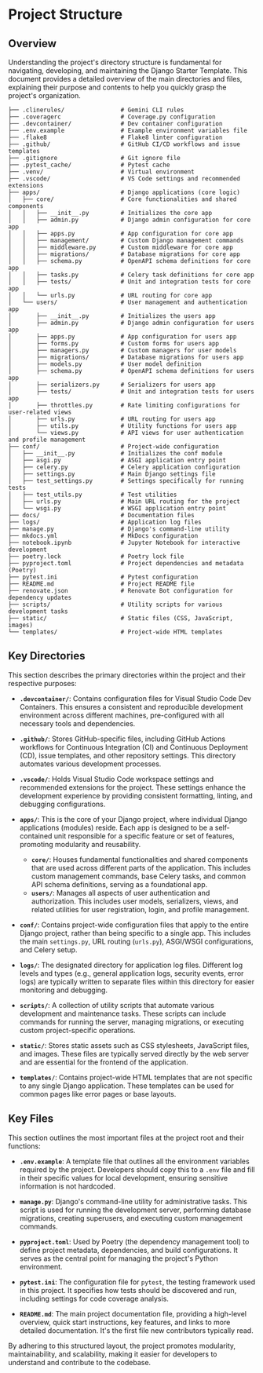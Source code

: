 # Project Structure

## Overview

Understanding the project's directory structure is fundamental for navigating, developing, and maintaining the Django Starter Template. This document provides a detailed overview of the main directories and files, explaining their purpose and contents to help you quickly grasp the project's organization.

```
├── .clinerules/                # Gemini CLI rules
├── .coveragerc                 # Coverage.py configuration
├── .devcontainer/              # Dev container configuration
├── .env.example                # Example environment variables file
├── .flake8                     # Flake8 linter configuration
├── .github/                    # GitHub CI/CD workflows and issue templates
├── .gitignore                  # Git ignore file
├── .pytest_cache/              # Pytest cache
├── .venv/                      # Virtual environment
├── .vscode/                    # VS Code settings and recommended extensions
├── apps/                       # Django applications (core logic)
│   ├── core/                   # Core functionalities and shared components
│   │   ├── __init__.py         # Initializes the core app
│   │   ├── admin.py            # Django admin configuration for core app
│   │   ├── apps.py             # App configuration for core app
│   │   ├── management/         # Custom Django management commands
│   │   ├── middleware.py       # Custom middleware for core app
│   │   ├── migrations/         # Database migrations for core app
│   │   ├── schema.py           # OpenAPI schema definitions for core app
│   │   ├── tasks.py            # Celery task definitions for core app
│   │   ├── tests/              # Unit and integration tests for core app
│   │   └── urls.py             # URL routing for core app
│   └── users/                  # User management and authentication app
│       ├── __init__.py         # Initializes the users app
│       ├── admin.py            # Django admin configuration for users app
│       ├── apps.py             # App configuration for users app
│       ├── forms.py            # Custom forms for users app
│       ├── managers.py         # Custom managers for user models
│       ├── migrations/         # Database migrations for users app
│       ├── models.py           # User model definition
│       ├── schema.py           # OpenAPI schema definitions for users app
│       ├── serializers.py      # Serializers for users app
│       ├── tests/              # Unit and integration tests for users app
│       ├── throttles.py        # Rate limiting configurations for user-related views
│       ├── urls.py             # URL routing for users app
│       ├── utils.py            # Utility functions for users app
│       └── views.py            # API views for user authentication and profile management
├── conf/                       # Project-wide configuration
│   ├── __init__.py             # Initializes the conf module
│   ├── asgi.py                 # ASGI application entry point
│   ├── celery.py               # Celery application configuration
│   ├── settings.py             # Main Django settings file
│   ├── test_settings.py        # Settings specifically for running tests
│   ├── test_utils.py           # Test utilities
│   ├── urls.py                 # Main URL routing for the project
│   └── wsgi.py                 # WSGI application entry point
├── docs/                       # Documentation files
├── logs/                       # Application log files
├── manage.py                   # Django's command-line utility
├── mkdocs.yml                  # MkDocs configuration
├── notebook.ipynb              # Jupyter Notebook for interactive development
├── poetry.lock                 # Poetry lock file
├── pyproject.toml              # Project dependencies and metadata (Poetry)
├── pytest.ini                  # Pytest configuration
├── README.md                   # Project README file
├── renovate.json               # Renovate Bot configuration for dependency updates
├── scripts/                    # Utility scripts for various development tasks
├── static/                     # Static files (CSS, JavaScript, images)
└── templates/                  # Project-wide HTML templates
```

## Key Directories

This section describes the primary directories within the project and their respective purposes:

*   **`.devcontainer/`**: Contains configuration files for Visual Studio Code Dev Containers. This ensures a consistent and reproducible development environment across different machines, pre-configured with all necessary tools and dependencies.

*   **`.github/`**: Stores GitHub-specific files, including GitHub Actions workflows for Continuous Integration (CI) and Continuous Deployment (CD), issue templates, and other repository settings. This directory automates various development processes.

*   **`.vscode/`**: Holds Visual Studio Code workspace settings and recommended extensions for the project. These settings enhance the development experience by providing consistent formatting, linting, and debugging configurations.

*   **`apps/`**: This is the core of your Django project, where individual Django applications (modules) reside. Each app is designed to be a self-contained unit responsible for a specific feature or set of features, promoting modularity and reusability.
    *   **`core/`**: Houses fundamental functionalities and shared components that are used across different parts of the application. This includes custom management commands, base Celery tasks, and common API schema definitions, serving as a foundational app.
    *   **`users/`**: Manages all aspects of user authentication and authorization. This includes user models, serializers, views, and related utilities for user registration, login, and profile management.

*   **`conf/`**: Contains project-wide configuration files that apply to the entire Django project, rather than being specific to a single app. This includes the main `settings.py`, URL routing (`urls.py`), ASGI/WSGI configurations, and Celery setup.

*   **`logs/`**: The designated directory for application log files. Different log levels and types (e.g., general application logs, security events, error logs) are typically written to separate files within this directory for easier monitoring and debugging.

*   **`scripts/`**: A collection of utility scripts that automate various development and maintenance tasks. These scripts can include commands for running the server, managing migrations, or executing custom project-specific operations.

*   **`static/`**: Stores static assets such as CSS stylesheets, JavaScript files, and images. These files are typically served directly by the web server and are essential for the frontend of the application.

*   **`templates/`**: Contains project-wide HTML templates that are not specific to any single Django application. These templates can be used for common pages like error pages or base layouts.

## Key Files

This section outlines the most important files at the project root and their functions:

*   **`.env.example`**: A template file that outlines all the environment variables required by the project. Developers should copy this to a `.env` file and fill in their specific values for local development, ensuring sensitive information is not hardcoded.

*   **`manage.py`**: Django's command-line utility for administrative tasks. This script is used for running the development server, performing database migrations, creating superusers, and executing custom management commands.

*   **`pyproject.toml`**: Used by Poetry (the dependency management tool) to define project metadata, dependencies, and build configurations. It serves as the central point for managing the project's Python environment.

*   **`pytest.ini`**: The configuration file for `pytest`, the testing framework used in this project. It specifies how tests should be discovered and run, including settings for code coverage analysis.

*   **`README.md`**: The main project documentation file, providing a high-level overview, quick start instructions, key features, and links to more detailed documentation. It's the first file new contributors typically read.

By adhering to this structured layout, the project promotes modularity, maintainability, and scalability, making it easier for developers to understand and contribute to the codebase.

